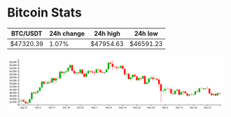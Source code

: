 # Bitcoin Stats

BTC/USDT|24h change|24h high|24h low|
|---|---|---|---|
|$47320.39|1.07%|$47954.63|$46591.23|

<img src="./chart.svg">
